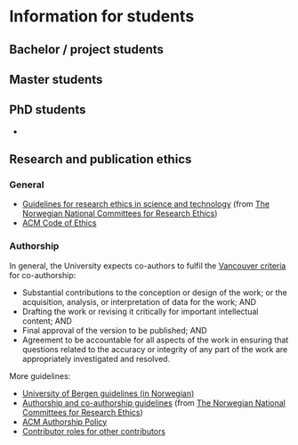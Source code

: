 # Information for students

## Bachelor / project students

## Master students

## PhD students

* 


## Research and publication ethics

### General
* [Guidelines for research ethics in science and technology](https://www.etikkom.no/en/ethical-guidelines-for-research/guidelines-for-research-ethics-in-science-and-technology/summary/) (from [The Norwegian National Committees for Research Ethics](https://www.etikkom.no/en/))
* [ACM Code of Ethics](http://www.acm.org/about-acm/code-of-ethics)

### Authorship
In general, the University expects co-authors to fulfil the [Vancouver criteria](http://www.icmje.org/recommendations/browse/roles-and-responsibilities/defining-the-role-of-authors-and-contributors.html) for co-authorship:

* Substantial contributions to the conception or design of the work; or the acquisition, analysis, or interpretation of data for the work; AND
* Drafting the work or revising it critically for important intellectual content; AND
* Final approval of the version to be published; AND
* Agreement to be accountable for all aspects of the work in ensuring that questions related to the accuracy or integrity of any part of the work are appropriately investigated and resolved. 

More guidelines:

* [University of Bergen guidelines (in Norwegian)](http://www.uib.no/foransatte/74279/medforfatterskap-og-etikk)
* [Authorship and co-authorship guidelines](https://www.etikkom.no/en/library/topics/authorship-and-co-authorship/co-authorship-in-mathematics-science-and-technology/) (from [The Norwegian National Committees for Research Ethics](https://www.etikkom.no/en/))
* [ACM Authorship Policy](http://www.acm.org/publications/policies/authorship)
* [Contributor roles for other contributors](http://dictionary.casrai.org/Contributor_Roles)

